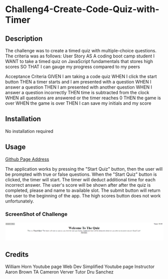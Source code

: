 # Challeng4-Create-Code-Quiz-with-Timer

## Description
 The challenge was to create a timed quiz with multiple-choice questions. The criteria was as follows:
User Story
AS A coding boot camp student
I WANT to take a timed quiz on JavaScript fundamentals that stores high scores
SO THAT I can gauge my progress compared to my peers

Acceptance Criteria
GIVEN I am taking a code quiz
WHEN I click the start button
THEN a timer starts and I am presented with a question
WHEN I answer a question
THEN I am presented with another question
WHEN I answer a question incorrectly
THEN time is subtracted from the clock
WHEN all questions are answered or the timer reaches 0
THEN the game is over
WHEN the game is over
THEN I can save my initials and my score


  ## Installation
 No installation required

 ## Usage

[Github Page Address]()

 The application works by pressing the "Start Quiz" button, then the user will be prompted with true or false questions. When the "Start Quiz" button is clicked, the timer will start. The timer will deduct additional time for each incorrect answer. The user's score will be shown after after the quiz is completed, please and name to available slot. The submit button will return the user to the beginning of the app. The high scores button does not work unfortunately.

### ScreenShot of Challenge
![Challenge4](assets/challenge%204%20quiz%20timer.PNG)


## Credits
William Horn Youtube page
Web Dev Simplified Youtube page
Instructor Aaron Brown
TA Cameron Verver
Tutor Dru Sanchez